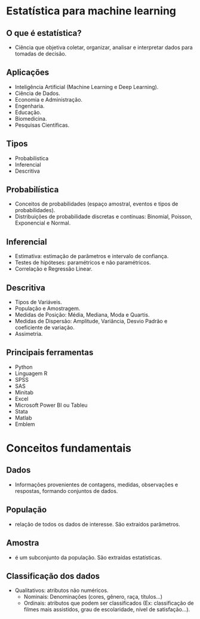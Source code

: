 ﻿# Estatística para machine learning

## O que é estatística?

- Ciência que objetiva coletar, organizar, analisar e interpretar dados para tomadas de decisão.

## Aplicações

- Inteligência Artificial (Machine Learning e Deep Learning).
- Ciência de Dados.
- Economia e Administração.
- Engenharia.
- Educação.
- Biomedicina.
- Pesquisas Científicas.

## Tipos

- Probabilistica
- Inferencial
- Descritiva

## Probabilística

- Conceitos de probabilidades (espaço amostral, eventos e tipos de probabilidades).
- Distribuições de probabilidade discretas e contínuas: Binomial, Poisson, Exponencial e Normal.

## Inferencial

- Estimativa: estimação de parâmetros e intervalo de confiança.
- Testes de hipóteses: paramétricos e não paramétricos.
- Correlação e Regressão Linear.

## Descritiva

- Tipos de Variáveis.
- População e Amostragem.
- Medidas de Posição: Média, Mediana, Moda e Quartis.
- Medidas de Dispersão: Amplitude, Variância, Desvio Padrão e coeficiente de variação.
- Assimetria.

## Principais ferramentas

- Python
- Linguagem R
- SPSS
- SAS
- Minitab
- Excel
- Microsoft Power BI ou Tableu
- Stata
- Matlab
- Emblem

# Conceitos fundamentais
## Dados

- Informações provenientes de contagens, medidas, observações e respostas, formando conjuntos de dados.

## População
- relação de todos os dados de interesse. São extraídos parâmetros.

## Amostra
- é um subconjunto da população. São extraídas estatísticas.

## Classificação dos dados
- Qualitativos: atributos não numéricos.
  - Nominais: Denominações (cores, gênero, raça, títulos…)
  - Ordinais: atributos que podem ser classificados (Ex: classificação de filmes mais assistidos, grau de escolaridade, nível de satisfação…).




